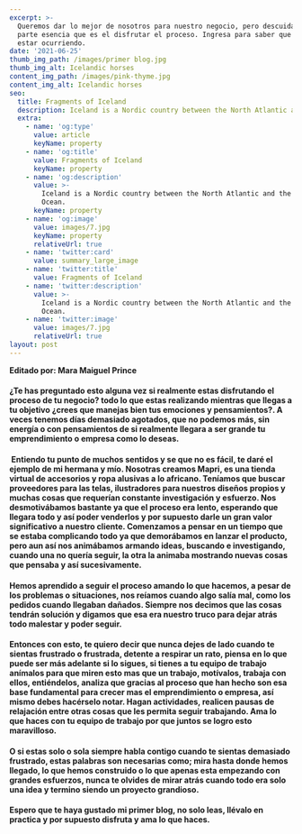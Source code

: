 ```yaml
---
excerpt: >-
  Queremos dar lo mejor de nosotros para nuestro negocio, pero descuidamos la
  parte esencia que es el disfrutar el proceso. Ingresa para saber que puede
  estar ocurriendo.
date: '2021-06-25'
thumb_img_path: /images/primer blog.jpg
thumb_img_alt: Icelandic horses
content_img_path: /images/pink-thyme.jpg
content_img_alt: Icelandic horses
seo:
  title: Fragments of Iceland
  description: Iceland is a Nordic country between the North Atlantic and the Arctic Ocean.
  extra:
    - name: 'og:type'
      value: article
      keyName: property
    - name: 'og:title'
      value: Fragments of Iceland
      keyName: property
    - name: 'og:description'
      value: >-
        Iceland is a Nordic country between the North Atlantic and the Arctic
        Ocean.
      keyName: property
    - name: 'og:image'
      value: images/7.jpg
      keyName: property
      relativeUrl: true
    - name: 'twitter:card'
      value: summary_large_image
    - name: 'twitter:title'
      value: Fragments of Iceland
    - name: 'twitter:description'
      value: >-
        Iceland is a Nordic country between the North Atlantic and the Arctic
        Ocean.
    - name: 'twitter:image'
      value: images/7.jpg
      relativeUrl: true
layout: post
---
```

**Editado por: Mara Maiguel Prince**

#### **¿Te has preguntado esto alguna vez si realmente estas disfrutando el proceso de tu negocio?** todo lo que estas realizando mientras que llegas a tu objetivo **¿crees que manejas bien  tus emociones y pensamientos?**. A veces tenemos días demasiado agotados, que no podemos más, sin energía o con pensamientos de si realmente llegara a ser grande tu emprendimiento o empresa como lo deseas.

####  Entiendo tu punto de muchos sentidos y se que no es fácil, te daré el ejemplo de mi hermana y mío. Nosotras creamos Mapri, es una tienda virtual de accesorios y ropa alusivas a lo africano. Teníamos que buscar proveedores para las telas, ilustradores para nuestros diseños propios y muchas cosas que requerían constante investigación y esfuerzo. Nos desmotivábamos bastante ya que el proceso era  lento, esperando que llegara todo y así poder venderlos y por supuesto darle un gran valor significativo a nuestro cliente. Comenzamos a pensar en un tiempo que se estaba complicando todo ya que demorábamos en lanzar el producto, pero aun así nos animábamos armando ideas, buscando e investigando, cuando una no quería seguir, la otra la animaba mostrando nuevas cosas que pensaba y así sucesivamente. 

#### Hemos aprendido a seguir el proceso amando lo que hacemos, a pesar de los problemas o situaciones, nos reíamos cuando algo salía mal, como los pedidos cuando llegaban dañados. Siempre nos decimos que las cosas tendrán solución y digamos que esa era nuestro truco para dejar atrás todo malestar y poder seguir. 

#### Entonces con esto, te quiero decir que nunca dejes de lado cuando te sientas frustrado o frustrada, detente a respirar un rato, piensa en lo que puede ser más adelante si lo sigues, si tienes a tu equipo de trabajo anímalos para que miren esto mas que un trabajo, motívalos, trabaja con ellos, entiéndelos, analiza que gracias al proceso que han hecho son esa base fundamental para crecer mas el emprendimiento o empresa, así mismo debes hacérselo notar. Hagan actividades, realicen pausas de relajación entre otras cosas que les permita seguir trabajando. Ama lo que haces con tu equipo de trabajo por que juntos se logro esto maravilloso. 

#### O si estas solo o sola siempre habla contigo cuando te sientas demasiado frustrado, estas palabras son necesarias como; mira hasta donde hemos llegado, lo que hemos construido o lo que apenas esta empezando con grandes esfuerzos, nunca te olvides de mirar atrás cuando todo era solo una idea y termino siendo un proyecto grandioso.

#### **Espero que te haya gustado mi primer blog, no solo leas, llévalo en practica y por supuesto disfruta y ama lo que haces.**
